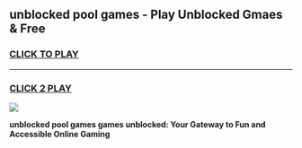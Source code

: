 
## unblocked pool games - Play Unblocked Gmaes & Free
<h3>
<a href="https://news.freeplayer.one?title=unblocked_pool_games&ref=23F">CLICK TO PLAY</a></h3>
<hr>

<h3>
<a href="https://news.freeplayer.one?title=unblocked_pool_games&ref=23F">CLICK 2 PLAY</a>
  
</h3>

<a href="https://news.freeplayer.one?title=unblocked_pool_games&ref=23F/"><img src="https://clearcache.store/games.png"></a>


**unblocked pool games games unblocked: Your Gateway to Fun and Accessible Online Gaming**
